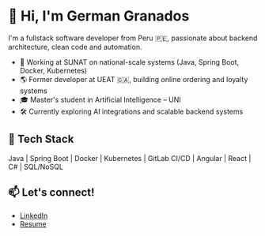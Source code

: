# 👋 Hi, I'm German Granados

I'm a fullstack software developer from Peru 🇵🇪, passionate about backend architecture, clean code and automation.

- 💼 Working at SUNAT on national-scale systems (Java, Spring Boot, Docker, Kubernetes)
- 🌎 Former developer at UEAT 🇨🇦, building online ordering and loyalty systems
- 🎓 Master's student in Artificial Intelligence – UNI
- 🛠️ Currently exploring AI integrations and scalable backend systems

## 🔧 Tech Stack
Java | Spring Boot | Docker | Kubernetes | GitLab CI/CD | Angular | React | C# | SQL/NoSQL

## 📫 Let's connect!
* [LinkedIn](https://linkedin.com/in/germangranados)
* [Resume](https://github.com/dev-german/blob/main/German_Granados_CV_2025.pdf)

